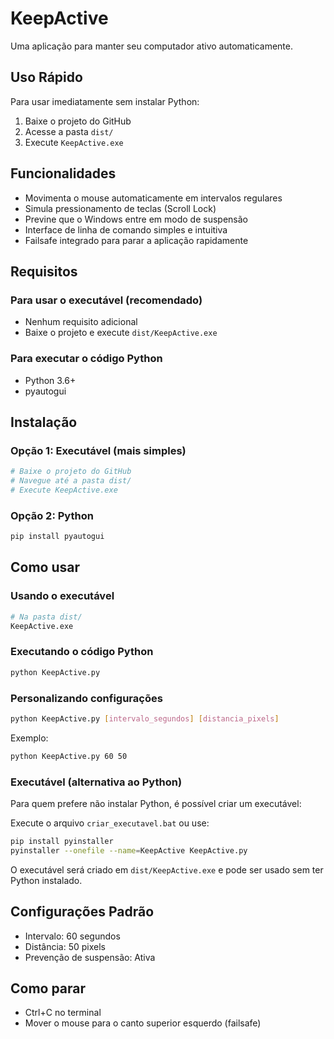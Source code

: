 # KeepActive

Uma aplicação para manter seu computador ativo automaticamente.

## Uso Rápido

Para usar imediatamente sem instalar Python:

1. Baixe o projeto do GitHub
2. Acesse a pasta `dist/`
3. Execute `KeepActive.exe`

## Funcionalidades

- Movimenta o mouse automaticamente em intervalos regulares
- Simula pressionamento de teclas (Scroll Lock)
- Previne que o Windows entre em modo de suspensão
- Interface de linha de comando simples e intuitiva
- Failsafe integrado para parar a aplicação rapidamente

## Requisitos

### Para usar o executável (recomendado)
- Nenhum requisito adicional
- Baixe o projeto e execute `dist/KeepActive.exe`

### Para executar o código Python
- Python 3.6+
- pyautogui

## Instalação

### Opção 1: Executável (mais simples)
```bash
# Baixe o projeto do GitHub
# Navegue até a pasta dist/
# Execute KeepActive.exe
```

### Opção 2: Python
```bash
pip install pyautogui
```

## Como usar

### Usando o executável
```bash
# Na pasta dist/
KeepActive.exe
```

### Executando o código Python
```bash
python KeepActive.py
```

### Personalizando configurações

```bash
python KeepActive.py [intervalo_segundos] [distancia_pixels]
```

Exemplo:
```bash
python KeepActive.py 60 50
```

### Executável (alternativa ao Python)

Para quem prefere não instalar Python, é possível criar um executável:

Execute o arquivo `criar_executavel.bat` ou use:

```bash
pip install pyinstaller
pyinstaller --onefile --name=KeepActive KeepActive.py
```

O executável será criado em `dist/KeepActive.exe` e pode ser usado sem ter Python instalado.

## Configurações Padrão

- Intervalo: 60 segundos
- Distância: 50 pixels
- Prevenção de suspensão: Ativa

## Como parar

- Ctrl+C no terminal
- Mover o mouse para o canto superior esquerdo (failsafe)
